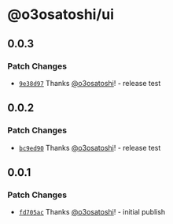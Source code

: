 # @o3osatoshi/ui

## 0.0.3

### Patch Changes

- [`9e38d97`](https://github.com/o3osatoshi/portfolio/commit/9e38d974325ac83433609670b6bc2ecc803c6050) Thanks [@o3osatoshi](https://github.com/o3osatoshi)! - release test

## 0.0.2

### Patch Changes

- [`bc9ed90`](https://github.com/o3osatoshi/portfolio/commit/bc9ed90a7831a8d366984fad24c2f087b478f1f8) Thanks [@o3osatoshi](https://github.com/o3osatoshi)! - release test

## 0.0.1

### Patch Changes

- [`fd705ac`](https://github.com/o3osatoshi/portfolio/commit/fd705acbd21d8485a96ce840f954947e9bd8d27e) Thanks [@o3osatoshi](https://github.com/o3osatoshi)! - initial publish
